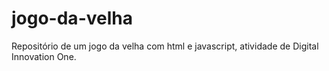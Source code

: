 # jogo-da-velha
Repositório de um jogo da velha com html e javascript, atividade de Digital Innovation One.
